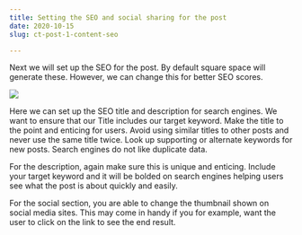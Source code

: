 ```yaml
---
title: Setting the SEO and social sharing for the post
date: 2020-10-15
slug: ct-post-1-content-seo

---
```

Next we will set up the SEO for the post. By default square space will generate these. However, we can change this for better SEO scores. 

  
![](/screen-shot-2020-10-15-at-7-22-09-am.png)

Here we can set up the SEO title and description for search engines. We want to ensure that our Title includes our target keyword. Make the title to the point and enticing for users. Avoid using similar titles to other posts and never use the same title twice. Look up supporting or alternate keywords for new posts. Search engines do not like duplicate data. 

For the description, again make sure this is unique and enticing. Include your target keyword and it will be bolded on search engines helping users see what the post is about quickly and easily.

For the social section, you are able to change the thumbnail shown on social media sites. This may come in handy if you for example, want the user to click on the link to see the end result. 